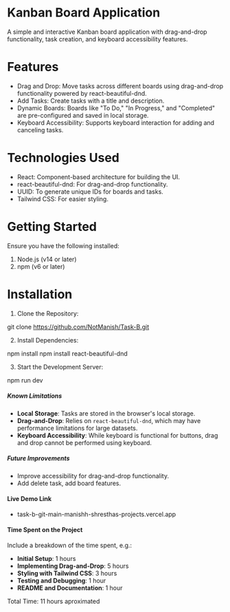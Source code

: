 # Kanban Board Application
A simple and interactive Kanban board application with drag-and-drop functionality, task creation, and keyboard accessibility features.

# Features
- Drag and Drop: Move tasks across different boards using drag-and-drop functionality powered by react-beautiful-dnd.
- Add Tasks: Create tasks with a title and description.
-  Dynamic Boards: Boards like "To Do," "In Progress," and "Completed" are pre-configured and saved in local storage.
- Keyboard Accessibility: Supports keyboard interaction for adding and canceling tasks.

# Technologies Used
- React: Component-based architecture for building the UI.
- react-beautiful-dnd: For drag-and-drop functionality.
- UUID: To generate unique IDs for boards and tasks.
- Tailwind CSS: For easier styling.

# Getting Started

Ensure you have the following installed:
1. Node.js (v14 or later)
2. npm (v6 or later)

# Installation 

1. Clone the Repository: 

git clone https://github.com/NotManish/Task-B.git

2. Install Dependencies: 

npm install
npm install react-beautiful-dnd

3. Start the Development Server: 

npm run dev


##### **Known Limitations**  

- **Local Storage**: Tasks are stored in the browser's local storage. 
- **Drag-and-Drop**: Relies on `react-beautiful-dnd`, which may have performance limitations for large datasets.  
- **Keyboard Accessibility**: While keyboard is functional for buttons, drag and drop cannot be performed using keyboard.

##### **Future Improvements**  

- Improve accessibility for drag-and-drop functionality.  
- Add delete task, add board features.

####  **Live Demo Link**  
- task-b-git-main-manishh-shresthas-projects.vercel.app

####  **Time Spent on the Project**  
Include a breakdown of the time spent, e.g.:  

- **Initial Setup**: 1 hours  
- **Implementing Drag-and-Drop**: 5 hours  
- **Styling with Tailwind CSS**: 3 hours  
- **Testing and Debugging**: 1 hour 
- **README and Documentation**: 1 hour  

Total Time: 11 hours aproximated
